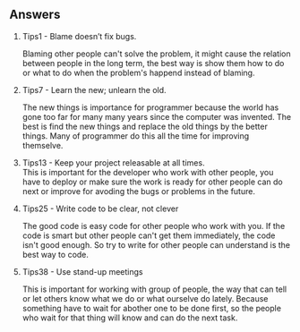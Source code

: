 ## Answers

1. Tips1 - Blame doesn’t fix bugs.

    Blaming other people can't solve the problem, it might cause the relation between people in the long term, the best way is show them how to do or what to do when the problem's happend instead of blaming.

2. Tips7 - Learn the new; unlearn the old.

    The new things is importance for programmer because the world has gone too far for many many years since the computer was invented. The best is find the new things and replace the old things by the better things. Many of programmer do this all the time for improving themselve.

3. Tips13 - Keep your project releasable at all times. <br/>
    This is important for the developer who work with other people, you have to deploy or make sure the work is ready for other people can do next or improve for avoding the bugs or problems in the future.

4. Tips25 - Write code to be clear, not clever 

    The good code is easy code for other people who work with you. If the code is smart but other people can't get them immediately, the code isn't good enough. So try to write for other people can understand is the best way to code.

5. Tips38 - Use stand-up meetings 

    This is important for working with group of people, the way that can tell or let others know what we do or what ourselve do lately. Because something have to wait for abother one to be done first, so the people who wait for that thing will know and can do the next task.

